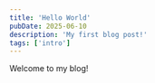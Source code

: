 ```yaml
---
title: 'Hello World'
pubDate: 2025-06-10
description: 'My first blog post!'
tags: ['intro']
---
```


Welcome to my blog!
